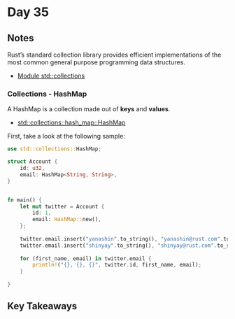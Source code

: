 # Day 35

## Notes

Rust’s standard collection library provides efficient implementations of the most common general purpose programming data structures.

- [Module std::collections](https://doc.rust-lang.org/beta/std/collections/)

### Collections - HashMap

A HashMap is a collection made out of **keys** and **values**. 

- [std::collections::hash_map::HashMap](https://doc.rust-lang.org/beta/std/collections/hash_map/struct.HashMap.html)

First, take a look at the following sample:

```rust
use std::collections::HashMap;

struct Account {
    id: u32,
    email: HashMap<String, String>,
}


fn main() {
    let mut twitter = Account {
        id: 1,
        email: HashMap::new(),
    };
    
    twitter.email.insert("yanashin".to_string(), "yanashin@rust.com".to_string());
    twitter.email.insert("shinyay".to_string(), "shinyay@rust.com".to_string());
    
    for (first_name, email) in twitter.email {
        println!("{}, {}, {}", twitter.id, first_name, email);
    }
    
}
```

## Key Takeaways
